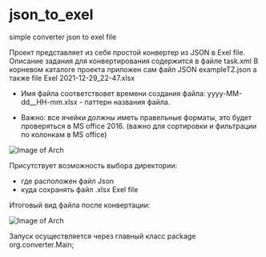 # json_to_exel
simple converter json to exel file

Проект представляет из себя простой конвертер из JSON в Exel file.
Описание задания для конвертирования содержится в файле task.xml
В корневом каталоге проекта приложен сам файл JSON exampleTZ.json
а также file Exel 2021-12-29_22-47.xlsx

- Имя файла соответствовeт времени создания файла:
 yyyy-MM-dd__HH-mm.xlsx - паттерн названия файла.
  
- Важно: все ячейки должны иметь правельные форматы, это будет проверяться в MS office 2016.
  (важно для сортировки и фильтрации по колонкам в MS office)

![Image of Arch](https://github.com/SlartiBartFast-art/json_to_exel/blob/main/image/Screenshot_4.jpg)

 Присутствует возможность выбора директории:
  - где расположен файл Json
  - куда сохранять файл .xlsx Exel file

Итоговый вид файла после конвертации:

![Image of Arch](https://github.com/SlartiBartFast-art/json_to_exel/blob/main/image/Screenshot_3.jpg)

Запуск осуществляется через главный класс package org.converter.Main;
